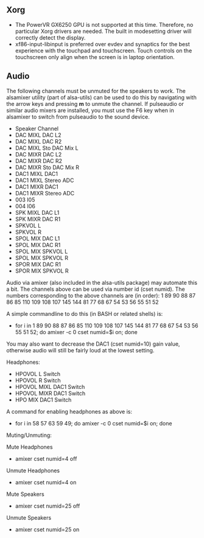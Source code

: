 ## Xorg

* The PowerVR GX6250 GPU is not supported at this time.  Therefore, no particular Xorg drivers are needed.  The built in modesetting driver will correctly detect the display.
* xf86-input-libinput is preferred over evdev and synaptics for the best experience with the touchpad and touchscreen.  Touch controls on the touchscreen only align when the screen is in laptop orientation.

## Audio
The following channels must be unmuted for the speakers to work.  The alsamixer utility (part of alsa-utils) can be used to do this by navigating with the arrow keys and pressing **m** to unmute the channel.  If pulseaudio or similar audio mixers are installed, you must use the F6 key when in alsamixer to switch from pulseaudio to the sound device.

* Speaker Channel
* DAC MIXL DAC L2
* DAC MIXL DAC R2
* DAC MIXL Sto DAC Mix L
* DAC MIXR DAC L2
* DAC MIXR DAC R2
* DAC MIXR Sto DAC Mix R
* DAC1 MIXL DAC1
* DAC1 MIXL Stereo ADC
* DAC1 MIXR DAC1
* DAC1 MIXR Stereo ADC
* 003 I05
* 004 I06
* SPK MIXL DAC L1
* SPK MIXR DAC R1
* SPKVOL L
* SPKVOL R
* SPOL MIX DAC L1
* SPOL MIX DAC R1
* SPOL MIX SPKVOL L
* SPOL MIX SPKVOL R
* SPOR MIX DAC R1
* SPOR MIX SPKVOL R

Audio via amixer (also included in the alsa-utils package) may automate this a bit.  The channels above can be used via number id (cset numid).  The numbers corresponding to the above channels are (in order): 1 89 90 88 87 86 85 110 109 108 107 145 144 81 77 68 67 54 53 56 55 51 52

A simple commandline to do this (in BASH or related shells) is:
* for i in 1 89 90 88 87 86 85 110 109 108 107 145 144 81 77 68 67 54 53 56 55 51 52; do amixer -c 0 cset numid=$i on; done

You may also want to decrease the DAC1 (cset numid=10) gain value, otherwise audio will still be fairly loud at the lowest setting.

Headphones:
* HPOVOL L Switch
* HPOVOL R Switch
* HPOVOL MIXL DAC1 Switch
* HPOVOL MIXR DAC1 Switch
* HPO MIX DAC1 Switch

A command for enabling headphones as above is:
* for i in 58 57 63 59 49; do amixer -c 0 cset numid=$i on; done

Muting/Unmuting:

Mute Headphones
* amixer cset numid=4 off 

Unmute Headphones
* amixer cset numid=4 on

Mute Speakers
* amixer cset numid=25 off

Unmute Speakers
* amixer cset numid=25 on


